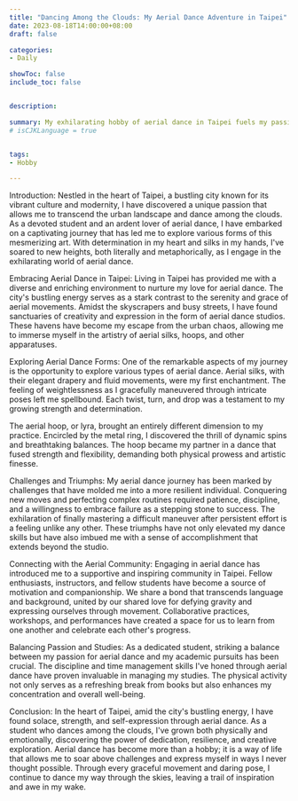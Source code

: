 ```yaml
---
title: "Dancing Among the Clouds: My Aerial Dance Adventure in Taipei"
date: 2023-08-18T14:00:00+08:00
draft: false

categories:
- Daily

showToc: false
include_toc: false


description: 

summary: My exhilarating hobby of aerial dance in Taipei fuels my passion for defying gravity and expressing myself through graceful movements on silks and hoops. Amidst challenges, I find strength, artistry, and a supportive community, balancing my academic pursuits with the soaring freedom of dance.
# isCJKLanguage = true


tags:
- Hobby

---
```




Introduction:
Nestled in the heart of Taipei, a bustling city known for its vibrant culture and modernity, I have discovered a unique passion that allows me to transcend the urban landscape and dance among the clouds. As a devoted student and an ardent lover of aerial dance, I have embarked on a captivating journey that has led me to explore various forms of this mesmerizing art. With determination in my heart and silks in my hands, I've soared to new heights, both literally and metaphorically, as I engage in the exhilarating world of aerial dance.

Embracing Aerial Dance in Taipei:
Living in Taipei has provided me with a diverse and enriching environment to nurture my love for aerial dance. The city's bustling energy serves as a stark contrast to the serenity and grace of aerial movements. Amidst the skyscrapers and busy streets, I have found sanctuaries of creativity and expression in the form of aerial dance studios. These havens have become my escape from the urban chaos, allowing me to immerse myself in the artistry of aerial silks, hoops, and other apparatuses.

Exploring Aerial Dance Forms:
One of the remarkable aspects of my journey is the opportunity to explore various types of aerial dance. Aerial silks, with their elegant drapery and fluid movements, were my first enchantment. The feeling of weightlessness as I gracefully maneuvered through intricate poses left me spellbound. Each twist, turn, and drop was a testament to my growing strength and determination.

The aerial hoop, or lyra, brought an entirely different dimension to my practice. Encircled by the metal ring, I discovered the thrill of dynamic spins and breathtaking balances. The hoop became my partner in a dance that fused strength and flexibility, demanding both physical prowess and artistic finesse.

Challenges and Triumphs:
My aerial dance journey has been marked by challenges that have molded me into a more resilient individual. Conquering new moves and perfecting complex routines required patience, discipline, and a willingness to embrace failure as a stepping stone to success. The exhilaration of finally mastering a difficult maneuver after persistent effort is a feeling unlike any other. These triumphs have not only elevated my dance skills but have also imbued me with a sense of accomplishment that extends beyond the studio.

Connecting with the Aerial Community:
Engaging in aerial dance has introduced me to a supportive and inspiring community in Taipei. Fellow enthusiasts, instructors, and fellow students have become a source of motivation and companionship. We share a bond that transcends language and background, united by our shared love for defying gravity and expressing ourselves through movement. Collaborative practices, workshops, and performances have created a space for us to learn from one another and celebrate each other's progress.

Balancing Passion and Studies:
As a dedicated student, striking a balance between my passion for aerial dance and my academic pursuits has been crucial. The discipline and time management skills I've honed through aerial dance have proven invaluable in managing my studies. The physical activity not only serves as a refreshing break from books but also enhances my concentration and overall well-being.

Conclusion:
In the heart of Taipei, amid the city's bustling energy, I have found solace, strength, and self-expression through aerial dance. As a student who dances among the clouds, I've grown both physically and emotionally, discovering the power of dedication, resilience, and creative exploration. Aerial dance has become more than a hobby; it is a way of life that allows me to soar above challenges and express myself in ways I never thought possible. Through every graceful movement and daring pose, I continue to dance my way through the skies, leaving a trail of inspiration and awe in my wake.